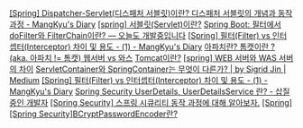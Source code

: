 [[Spring] Dispatcher-Servlet(디스패처 서블릿)이란? 디스패처 서블릿의 개념과 동작 과정 - MangKyu's Diary](https://mangkyu.tistory.com/18)
[[spring] 서블릿(Servlet)이란?](https://toki0411.tistory.com/66)
[Spring Boot: 필터에서 doFilter와 FilterChain이란? — 오늘도 개발중입니다](https://curiousjinan.tistory.com/entry/spring-filterchain-dofilter)
[[Spring] 필터(Filter) vs 인터셉터(Interceptor) 차이 및 용도 - (1) - MangKyu's Diary](https://mangkyu.tistory.com/173)
[아파치란? 톰캣이란 ? (aka. 아파치 != 톰캣) 웹서버 vs 와스](https://cheershennah.tistory.com/54)
[Tomcat이란?](https://velog.io/@hsk2454/Tomcat%EC%9D%B4%EB%9E%80)
[[spring] WEB 서버와 WAS 서버의 차이](https://toki0411.tistory.com/36)
[ServletContainer와 SpringContainer는 무엇이 다른가? | by Sigrid Jin | Medium](https://sigridjin.medium.com/servletcontainer%EC%99%80-springcontainer%EB%8A%94-%EB%AC%B4%EC%97%87%EC%9D%B4-%EB%8B%A4%EB%A5%B8%EA%B0%80-626d27a80fe5)
[[Spring] 필터(Filter) vs 인터셉터(Interceptor) 차이 및 용도 - (1) - MangKyu's Diary](https://mangkyu.tistory.com/173)
[Spring Security UserDetails, UserDetailsService 란? - 삽질중인 개발자](https://programmer93.tistory.com/68)
[[Spring Security] 스프링 시큐리티 동작 과정에 대해 알아보자.](https://myeongju00.tistory.com/88)
[[Spring][Spring Security]BCryptPasswordEncoder란?](https://kimvampa.tistory.com/129)